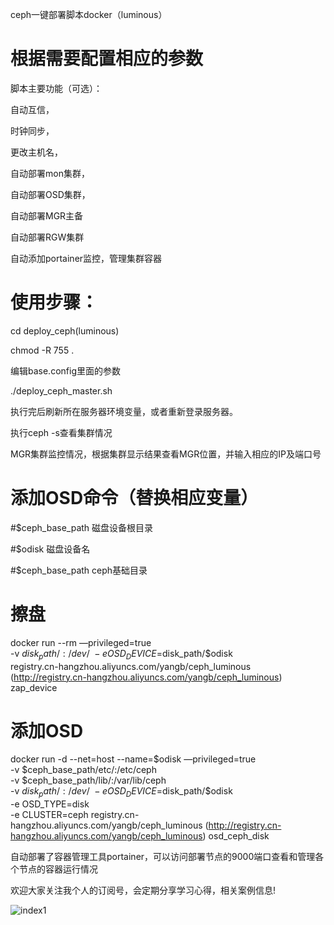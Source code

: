 ceph一键部署脚本docker（luminous）

# 根据需要配置相应的参数

脚本主要功能（可选）：

自动互信，

时钟同步，

更改主机名，

自动部署mon集群，

自动部署OSD集群，

自动部署MGR主备

自动部署RGW集群

自动添加portainer监控，管理集群容器

# 使用步骤：
cd deploy_ceph(luminous)

chmod -R 755 .

编辑base.config里面的参数

./deploy_ceph_master.sh

执行完后刷新所在服务器环境变量，或者重新登录服务器。

执行ceph -s查看集群情况

MGR集群监控情况，根据集群显示结果查看MGR位置，并输入相应的IP及端口号

# 添加OSD命令（替换相应变量）

#$ceph_base_path 磁盘设备根目录

#$odisk 磁盘设备名

#$ceph_base_path ceph基础目录

# 擦盘

docker run --rm —privileged=true \
-v $disk_path/:/dev/ \
-e OSD_DEVICE=$disk_path/$odisk \
registry.cn-hangzhou.aliyuncs.com/yangb/ceph_luminous (http://registry.cn-hangzhou.aliyuncs.com/yangb/ceph_luminous) zap_device

# 添加OSD

docker run -d --net=host --name=$odisk —privileged=true \
-v $ceph_base_path/etc/:/etc/ceph \
-v $ceph_base_path/lib/:/var/lib/ceph \
-v $disk_path/:/dev/ \
-e OSD_DEVICE=$disk_path/$odisk \
-e OSD_TYPE=disk \
-e CLUSTER=ceph registry.cn-hangzhou.aliyuncs.com/yangb/ceph_luminous (http://registry.cn-hangzhou.aliyuncs.com/yangb/ceph_luminous) osd_ceph_disk

自动部署了容器管理工具portainer，可以访问部署节点的9000端口查看和管理各个节点的容器运行情况

欢迎大家关注我个人的订阅号，会定期分享学习心得，相关案例信息!

![index1](https://github.com/luckman666/devops_kkit/blob/master/gzh.jpg)

